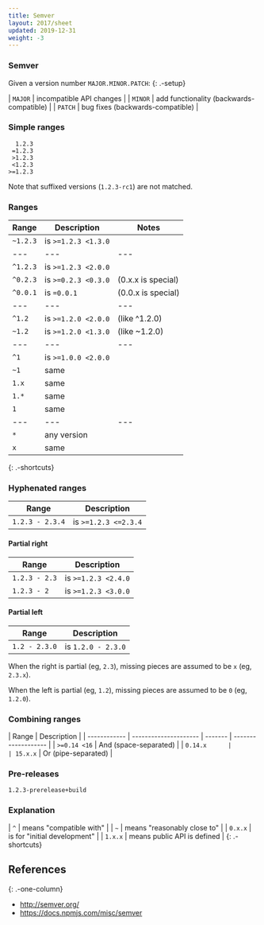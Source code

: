 ```yaml
---
title: Semver
layout: 2017/sheet
updated: 2019-12-31
weight: -3
---
```


### Semver

Given a version number `MAJOR.MINOR.PATCH`:
{: .-setup}

| `MAJOR` | incompatible API changes |
| `MINOR` | add functionality (backwards-compatible) |
| `PATCH` | bug fixes (backwards-compatible) |

### Simple ranges

      1.2.3
     =1.2.3
     >1.2.3
     <1.2.3
    >=1.2.3

Note that suffixed versions (`1.2.3-rc1`) are not matched.

### Ranges

| Range    | Description         | Notes              |
| -------- | ------------------- | ------------------ |
| `~1.2.3` | is `>=1.2.3 <1.3.0` |                    |
| ---      | ---                 | ---                |
| `^1.2.3` | is `>=1.2.3 <2.0.0` |                    |
| `^0.2.3` | is `>=0.2.3 <0.3.0` | (0.x.x is special) |
| `^0.0.1` | is `=0.0.1`         | (0.0.x is special) |
| ---      | ---                 | ---                |
| `^1.2`   | is `>=1.2.0 <2.0.0` | (like ^1.2.0)      |
| `~1.2`   | is `>=1.2.0 <1.3.0` | (like ~1.2.0)      |
| ---      | ---                 | ---                |
| `^1`     | is `>=1.0.0 <2.0.0` |                    |
| `~1`     | same                |                    |
| `1.x`    | same                |                    |
| `1.*`    | same                |                    |
| `1`      | same                |                    |
| ---      | ---                 | ---                |
| `*`      | any version         |                    |
| `x`      | same                |                    |

{: .-shortcuts}

### Hyphenated ranges

| Range           | Description          |
| --------------- | -------------------- |
| `1.2.3 - 2.3.4` | is `>=1.2.3 <=2.3.4` |

#### Partial right

| Range         | Description         |
| ------------- | ------------------- |
| `1.2.3 - 2.3` | is `>=1.2.3 <2.4.0` |
| `1.2.3 - 2`   | is `>=1.2.3 <3.0.0` |

#### Partial left

| Range         | Description        |
| ------------- | ------------------ |
| `1.2 - 2.3.0` | is `1.2.0 - 2.3.0` |

When the right is partial (eg, `2.3`), missing pieces are assumed to be `x` (eg, `2.3.x`).

When the left is partial (eg, `1.2`), missing pieces are assumed to be `0` (eg, `1.2.0`).

### Combining ranges

| Range        | Description           |
| ------------ | --------------------- | ------- | ------------------- |
| `>=0.14 <16` | And (space-separated) |
| `0.14.x      |                       | 15.x.x` | Or (pipe-separated) |

### Pre-releases

    1.2.3-prerelease+build

### Explanation

| `^` | means "compatible with" |
| `~` | means "reasonably close to" |
| `0.x.x` | is for "initial development" |
| `1.x.x` | means public API is defined |
{: .-shortcuts}

## References

{: .-one-column}

- <http://semver.org/>
- <https://docs.npmjs.com/misc/semver>
